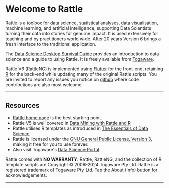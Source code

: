 # Welcome to **Rattle**

Rattle is a toolbox for data science, statistical analyses, data
visualisation, machine learning, and artificial intelligence,
supporting Data Scientists turning their data into stories for genuine
impact. It is used extensively for teaching and by practitioners world
wide. After 20 years Version 6 brings a fresh interface to the
traditional application.

The [Data Science Desktop Survival
Guide](https://survivor.togaware.com/datascience) provides an
introduction to data science and a guide to using Rattle. It is freely
available from [Togaware](https://togaware.com).

Rattle V6 (RattleNG) is implemented using
[Flutter](https://flutter.dev) for the front-end, retaining
[R](https://r-project.org) for the back-end while updating many of the
original Rattle scripts. You are invited to report any issues you
notice on [github](https://github.com/gjwgit/rattleng) where code
contributions are also most welcome.

---

## Resources

+ [Rattle home page](https://rattle.togaware.com) is the best starting point.
+ Rattle V5 is well covered in
  [Data Mining with Rattle and R](https://bit.ly/rattle_data_mining)
+ Rattle utilises R templates as introduced in
  [The Essentials of Data Science](https://bit.ly/essentials_data_science)
+ Rattle is licensed under the [GNU General Public License, Version
  3](https://www.gnu.org/licenses/gpl-3.0.en.html), making it free for
  you to use forever.
+ Also visit Togaware's [Data Science Portal](https://togaware.com/onepager.html).

Rattle comes with **NO WARRANTY**. Rattle, RattleNG, and the
collection of R template scripts are Copyright © 2006-2024 Togaware
Pty Ltd. Rattle is a registered trademark of Togaware Pty Ltd. Tap the
About (Info) button for acknowledgements.

---
